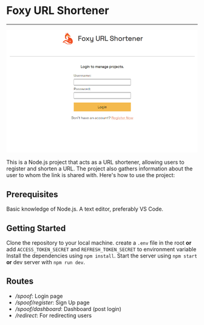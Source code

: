 # Foxy URL Shortener

---

![foxy url shortener home](/assets/foxy-home.png)

This is a Node.js project that acts as a URL shortener, allowing users to register and shorten a URL. The project also gathers information about the user to whom the link is shared with. Here's how to use the project:

## Prerequisites

Basic knowledge of Node.js.
A text editor, preferably VS Code.

## Getting Started

Clone the repository to your local machine.
create a `.env` file in the root **or** add `ACCESS_TOKEN_SECRET` and `REFRESH_TOKEN_SECRET` to environment variable
Install the dependencies using `npm install`.
Start the server using `npm start` **or** dev server with `npm run dev`.

## Routes

- _/spoof_:
  Login page
- _/spoof/register_:
  Sign Up page
- _/spoof/dashboard_:
  Dashboard (post login)
- _/redirect_:
  For redirecting users
